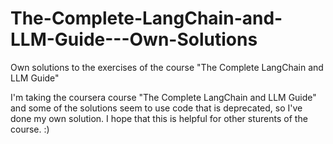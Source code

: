 # The-Complete-LangChain-and-LLM-Guide---Own-Solutions
Own solutions to the exercises of the course "The Complete LangChain and LLM Guide"

I'm taking the coursera course "The Complete LangChain and LLM Guide" and some of the solutions seem to use code that is deprecated, so I've done my own solution. I hope that this is helpful for other sturents of the course. :)
